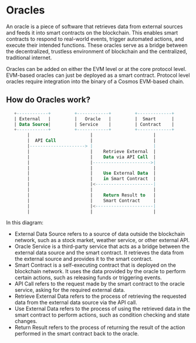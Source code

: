 # Oracles

An oracle is a piece of software that retrieves data from external sources and feeds it into smart contracts on the blockchain.
This enables smart contracts to respond to real-world events, trigger automated actions, and execute their intended functions.
These oracles serve as a bridge between the decentralized,
trustless environment of blockchain and the centralized, traditional internet.

Oracles can be added on either the EVM level or at the core protocol level.
EVM-based oracles can just be deployed as a smart contract.
Protocol level oracles require integration into the binary of a Cosmos EVM-based chain.

## How do Oracles work?

``` sql
   +------------+         +------------+         +-------------+
   | External   |         |   Oracle   |         |  Smart      |
   | Data Source|         | Service    |         | Contract    |
   +------------+         +------------+         +-------------+
        |                       |                       |
        |  API Call             |                       |
        |---------------------> |                       |
        |                       |    Retrieve External  |
        |                       |    Data via API Call  |
        |                       |---------------------->|
        |                       |                       |
        |                       |    Use External Data  |
        |                       |    in Smart Contract  |
        |                       |<----------------------|
        |                       |                       |
        |                       |    Return Result to   |
        |                       |    Smart Contract     |
        |                       |<----------------------|
        |                       |                       |

```

In this diagram:

* External Data Source refers to a source of data outside the blockchain network,
such as a stock market, weather service, or other external API.
* Oracle Service is a third-party service that acts as a bridge between the external data source and the smart contract.
It retrieves the data from the external source and provides it to the smart contract.
* Smart Contract is a self-executing contract that is deployed on the blockchain network.
It uses the data provided by the oracle to perform certain actions, such as releasing funds or triggering events.
* API Call refers to the request made by the smart contract to the oracle service, asking for the required external data.
* Retrieve External Data refers to the process of retrieving the requested data
from the external data source via the API call.
* Use External Data refers to the process of using the retrieved data in the smart contract to perform actions,
such as condition checking and state changes.
* Return Result refers to the process of returning the result of the action performed in the smart contract back to the oracle.